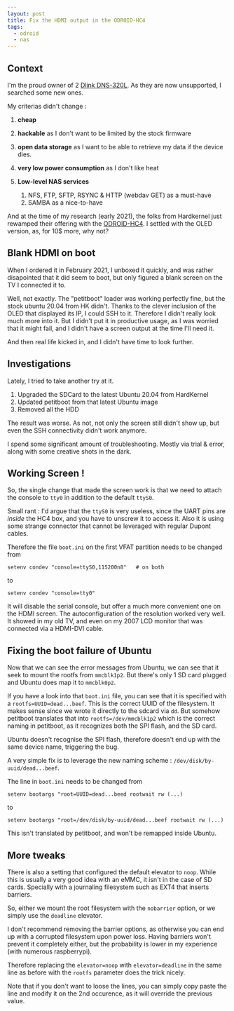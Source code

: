 ```yaml
---
layout: post
title: Fix the HDMI output in the ODROID-HC4
tags:
  - odroid
  - nas
---
```

## Context

I'm the proud owner of 2 [Dlink
DNS-320L](https://eu.dlink.com/uk/en/products/dns-320l-sharecenter-2-bay-cloud-storage-enclosure).
As they are now unsupported, I searched some new ones.

My criterias didn't change :

1. **cheap**
2. **hackable** as I don't want to be limited by the stock firmware
3. **open data storage** as I want to be able to retrieve my data if the device dies.
4. **very low power consumption** as I don't like heat
5. **Low-level NAS services**

    1. NFS, FTP, SFTP, RSYNC & HTTP (webdav GET) as a must-have
    2. SAMBA as a nice-to-have

And at the time of my research (early 2021), the folks from Hardkernel just
rewamped their offering with the
[ODROID-HC4](https://www.hardkernel.com/shop/odroid-hc4-oled/). I settled with
the OLED version, as, for 10$ more, why not?

## Blank HDMI on boot

When I ordered it in February 2021, I unboxed it quickly, and was rather
disapointed that it did seem to boot, but only figured a blank screen on the TV
I connected it to.

Well, not exactly. The "petitboot" loader was working perfectly fine, but the
stock ubuntu 20.04 from HK didn't. Thanks to the clever inclusion of the OLED
that displayed its IP, I could SSH to it. Therefore I didn't really look much
more into it. But I didn't put it in productive usage, as I was worried that it
might fail, and I didn't have a screen output at the time I'll need it.

And then real life kicked in, and I didn't have time to look further.

## Investigations

Lately, I tried to take another try at it.

1. Upgraded the SDCard to the latest Ubuntu 20.04 from HardKernel
1. Updated petitboot from that latest Ubuntu image
1. Removed all the HDD

The result was worse. As not, not only the screen still didn't show up, but
even the SSH connectivity didn't work anymore.

I spend some significant amount of troubleshooting. Mostly via trial & error,
along with some creative shots in the dark.

## Working Screen !

So, the single change that made the screen work is that we need to attach the
console to `tty0` in addition to the default `ttyS0`.

Small rant : I'd argue that the `ttyS0` is very useless, since the UART pins
are *inside* the HC4 box, and you have to unscrew it to access it. Also it is
using some strange connector that cannot be leveraged with regular Dupont
cables.

Therefore the file `boot.ini` on the first VFAT partition needs to be changed from

    setenv condev "console=ttyS0,115200n8"   # on both

to

    setenv condev "console=tty0"


It will disable the serial console, but offer a much more convenient one on the
HDMI screen. The autoconfiguration of the resolution worked very well. It
showed in my old TV, and even on my 2007 LCD monitor that was connected via a
HDMI-DVI cable.

## Fixing the boot failure of Ubuntu

Now that we can see the error messages from Ubuntu, we can see that it seek to
mount the rootfs from `mmcblk1p2`. But there's only 1 SD card plugged and
Ubuntu does map it to `mmcblk0p2`.

If you have a look into that `boot.ini` file, you can see that it is specified
with a `rootfs=UUID=dead...beef`. This is the correct UUID of the filesystem.
It makes sense since we wrote it directly to the sdcard via `dd`. But somehow
petitboot translates that into `rootfs=/dev/mmcblk1p2` which is the correct
naming in petitboot, as it recognizes both the SPI flash, and the SD card.

Ubuntu doesn't recognise the SPI flash, therefore doesn't end up with the same
device name, triggering the bug.

A very simple fix is to leverage the new naming scheme : `/dev/disk/by-uuid/dead...beef`.

The line in `boot.ini` needs to be changed from

    setenv bootargs "root=UUID=dead...beed rootwait rw (...)

to

    setenv bootargs "root=/dev/disk/by-uuid/dead...beef rootwait rw (...)

This isn't translated by petitboot, and won't be remapped inside Ubuntu.

## More tweaks

There is also a setting that configured the default elevator to `noop`. While
this is usually a very good idea with an eMMC, it isn't in the case of SD
cards. Specially with a journaling filesystem such as EXT4 that inserts
barriers.

So, either we mount the root filesystem with the `nobarrier` option, or we
simply use the `deadline` elevator.

I don't recommend removing the barrier options, as otherwise you can end up
with a corrupted filesystem upon power loss. Having barriers won't prevent it
completely either, but the probability is lower in my experience (with numerous
raspberrypi).

Therefore replacing the `elevator=noop` with `elevator=deadline` in the same
line as before with the `rootfs` parameter does the trick nicely.

Note that if you don't want to loose the lines, you can simply copy paste the
line and modify it on the 2nd occurence, as it will override the previous
value.
